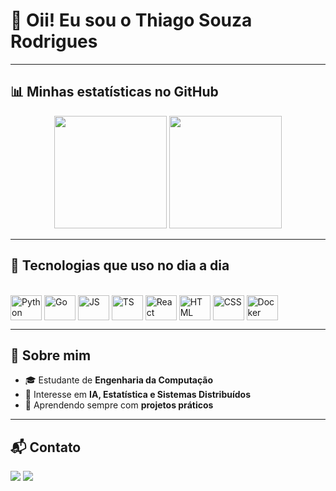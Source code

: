 # 👋 Oii! Eu sou o Thiago Souza Rodrigues  

---

## 📊 Minhas estatísticas no GitHub
<div align="center">

  <!-- Estatísticas principais -->
  <img height="180em" src="https://github-readme-stats.vercel.app/api?username=Thiago-SR&show_icons=true&theme=radical&include_all_commits=true&count_private=true"/>
  
  <!-- Linguagens mais usadas -->
  <img height="180em" src="https://github-readme-stats.vercel.app/api/top-langs/?username=Thiago-SR&layout=compact&langs_count=7&theme=radical"/>

</div>

---

## 🚀 Tecnologias que uso no dia a dia
<div style="display: inline_block"><br>
  <img align="center" alt="Python" height="40" width="50" src="https://cdn.jsdelivr.net/gh/devicons/devicon/icons/python/python-original.svg">
  <img align="center" alt="Go" height="40" width="50" src="https://cdn.jsdelivr.net/gh/devicons/devicon/icons/go/go-original.svg">
  <img align="center" alt="JS" height="40" width="50" src="https://cdn.jsdelivr.net/gh/devicons/devicon/icons/javascript/javascript-original.svg">
  <img align="center" alt="TS" height="40" width="50" src="https://cdn.jsdelivr.net/gh/devicons/devicon/icons/typescript/typescript-original.svg">
  <img align="center" alt="React" height="40" width="50" src="https://cdn.jsdelivr.net/gh/devicons/devicon/icons/react/react-original.svg">
  <img align="center" alt="HTML" height="40" width="50" src="https://cdn.jsdelivr.net/gh/devicons/devicon/icons/html5/html5-original.svg">
  <img align="center" alt="CSS" height="40" width="50" src="https://cdn.jsdelivr.net/gh/devicons/devicon/icons/css3/css3-original.svg">
  <img align="center" alt="Docker" height="40" width="50" src="https://cdn.jsdelivr.net/gh/devicons/devicon/icons/docker/docker-original.svg">
</div>

---

## 🌱 Sobre mim
- 🎓 Estudante de **Engenharia da Computação**  
- 🧠 Interesse em **IA, Estatística e Sistemas Distribuídos**  
- 🚀 Aprendendo sempre com **projetos práticos**  

---

## 📬 Contato
<div>
  <a href="https://www.linkedin.com/in/thiagorodrigues-dev/" target="_blank"><img src="https://img.shields.io/badge/-LinkedIn-%230077B5?style=for-the-badge&logo=linkedin&logoColor=white" target="_blank"></a>
  <a href = "mailto:thiagosr21.ts@gmail.com"><img src="https://img.shields.io/badge/-Gmail-%23333?style=for-the-badge&logo=gmail&logoColor=white" target="_blank"></a>
</div>

